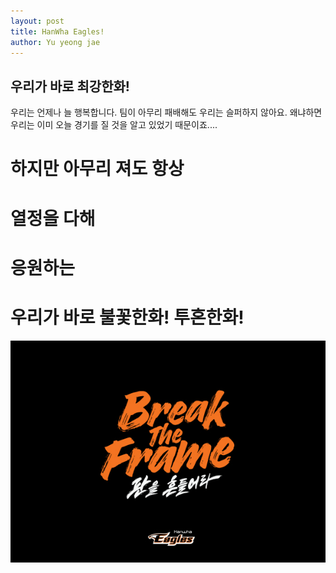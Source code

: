 ```yaml
---
layout: post
title: HanWha Eagles!
author: Yu yeong jae
---
```


## 우리가 바로 최강한화!
우리는 언제나 늘 행복합니다.
팀이 아무리 패배해도 우리는 슬퍼하지 않아요.
왜냐하면 우리는 이미 오늘 경기를 질 것을 알고 있었기 때문이죠....
# 하지만 아무리 져도 항상 
# 열정을 다해 
# 응원하는 
# 우리가 바로 불꽃한화! 투혼한화!
![한화](/images/한화.jpg.jpg)
